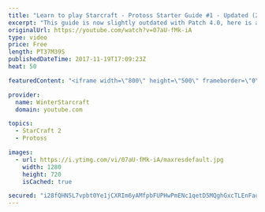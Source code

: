 ```yaml
---
title: "Learn to play Starcraft - Protoss Starter Guide #1 - Updated (2017)"
excerpt: "This guide is now slightly outdated with Patch 4.0, here is a completely up to date guide! https://www.youtube.com/watch?v=x3ZkSX0tJg4 We go over the basics of understanding Protoss, the SPACE WARRIOR RACE ;)  This guide is meant for those who have a basic understanding of Starcraft but don't really"
originalUrl: https://youtube.com/watch?v=07aU-fMk-iA
type: video
price: Free
length: PT37M39S
publishedDateTime: 2017-11-19T17:09:23Z
heat: 50

featuredContent: "<iframe width=\"800\" height=\"500\" frameborder=\"0\" src=\"https://www.youtube.com/embed/07aU-fMk-iA\" allow=\"accelerometer; autoplay; encrypted-media; gyroscope; picture-in-picture\" allowfullscreen></iframe>"

provider:
  name: WinterStarcraft
  domain: youtube.com

topics:
  - StarCraft 2
  - Protoss

images:
  - url: https://i.ytimg.com/vi/07aU-fMk-iA/maxresdefault.jpg
    width: 1280
    height: 720
    isCached: true

secured: "i28fQHN5L7vpbt0Ye1jCXRIm6yAMfpbFUPHwPmENc1qetD5MQghGxcTLEnFaovyIJ4/V6WYc9La3VcwrwfatswlrF3tw2Uq8we8FE82Y2Z7jBHlfG8MsSLM9PL/vGcpNmCb3l2WzLkceUmfqbk7Nlr1SRoGQtMaX9QUcgYhfeL5syqGzLvA97zryFYrUg1PU4b9X39mg0BbqC4hPCe+FXd5QMp7KaVQNpEURro+ABlAh8ss5RgiKWftYlk66m9MIXyQ3HZnXLbJ7Hzqe+aeZOI4GeJdf2znCgVP6H9UIgHkpZUgoCpUB7BongVWqe+Vu+krEPmbMJOIAAaBHBp4KDkIkAr5cPMPO5rzJfnnX1JC524tiUFb4nvQXrunsGohnMxrEE7RrYSQiVopaGYdGX6XEyds8s4E7QSrIp909OGTRVPjmLDbaZt4hATbTJWkY;lQIK/LajXbniVJsRws/p/A=="
---
```


